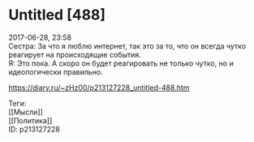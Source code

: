Untitled [488]
===============

   
 2017-06-28, 23:58   
  Сестра: За что я люблю интернет, так это за то, что он всегда чутко реагирует на происходящие события.   
 Я: Это пока. А скоро он будет реагировать не только чутко, но и идеологически правильно.   
    
 <https://diary.ru/~zHz00/p213127228_untitled-488.htm>   
   
 Теги:   
 [[Мысли]]   
 [[Политика]]   
 ID: p213127228